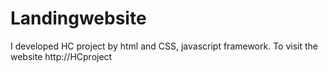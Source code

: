 # Landingwebsite
I developed HC project by html and CSS, javascript framework. To visit the website http://HCproject 
